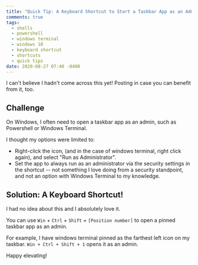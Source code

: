 ```yaml
---
title: "Quick Tip: A Keyboard Shortcut to Start a Taskbar App as an Administrator"
comments: true
tags:
  - shells
  - powershell
  - windows terminal
  - windows 10
  - keyboard shortcut
  - shortcuts
  - quick tips
date: 2020-08-27 07:40 -0400
---
```

I can't believe I hadn't come across this yet! Posting in case you can benefit from it, too.

## Challenge

On Windows, I often need to open a taskbar app as an admin, such as Powershell or Windows Terminal.

I thought my options were limited to:

* Right-click the icon, (and in the case of windows terminal, right click again), and select "Run as Administrator".
* Set the app to always run as an administrator via the security settings in the shortcut -- not something I love doing from a security standpoint, and not an option with Windows Terminal to my knowledge.

## Solution: A Keyboard Shortcut!

I had no idea about this and I absolutely love it.

You can use `Win` + `Ctrl` + `Shift` + `[Position number]` to open a pinned taskbar app as an admin.

For example, I have windows terminal pinned as the farthest left icon on my taskbar. `Win + Ctrl + Shift + 1` opens it as an admin.

Happy elevating!
